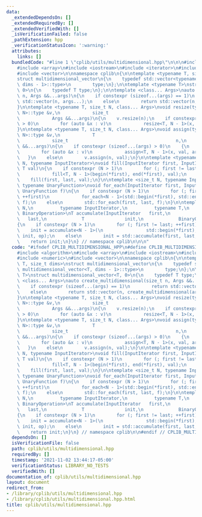 ```yaml
---
data:
  _extendedDependsOn: []
  _extendedRequiredBy: []
  _extendedVerifiedWith: []
  _isVerificationFailed: false
  _pathExtension: hpp
  _verificationStatusIcon: ':warning:'
  attributes:
    links: []
  bundledCode: "#line 1 \"cplib/utils/multidimensional.hpp\"\n\n\n#include <algorithm>\n\
    #include <array>\n#include <iostream>\n#include <iterator>\n#include <numeric>\n\
    #include <vector>\n\nnamespace cplib\n{\n\ntemplate <typename T, size_t dims>\n\
    struct multidimensional_vector\n{\n    typedef std::vector<typename multidimensional_vector<T,\
    \ dims - 1>::type>\n        type;\n};\n\ntemplate <typename T>\nstruct multidimensional_vector<T,\
    \ 0>\n{\n    typedef T type;\n};\n\ntemplate <class... Args>\nauto create_multidimensional(size_t\
    \ n, Args &&...args)\n{\n    if constexpr (sizeof...(args) == 1)\n        return\
    \ std::vector(n, args...);\n    else\n        return std::vector(n, create_multidimensional(args...));\n\
    }\n\ntemplate <typename T, size_t N, class... Args>\nvoid resize(typename multidimensional_vector<T,\
    \ N>::type &v,\n            size_t                                        n,\n\
    \            Args &&...args)\n{\n    v.resize(n);\n    if constexpr (sizeof...(args)\
    \ > 0)\n        for (auto &x : v)\n            resize<T, N - 1>(x, args...);\n\
    }\n\ntemplate <typename T, size_t N, class... Args>\nvoid assign(typename multidimensional_vector<T,\
    \ N>::type &v,\n            T                                             val,\n\
    \            size_t                                        n,\n            Args\
    \ &&...args)\n{\n    if constexpr (sizeof...(args) > 0)\n    {\n        v.resize(n);\n\
    \        for (auto &x : v)\n            assign<T, N - 1>(x, val, args...);\n \
    \   }\n    else\n        v.assign(n, val);\n}\n\ntemplate <typename T, size_t\
    \ N, typename InputIterator>\nvoid fill(InputIterator first, InputIterator last,\
    \ T val)\n{\n    if constexpr (N > 1)\n        for (; first != last; ++first)\n\
    \            fill<T, N - 1>(begin(*first), end(*first), val);\n    else\n    \
    \    fill(first, last, val);\n}\n\ntemplate <size_t N, typename InputIterator,\
    \ typename UnaryFunction>\nvoid for_each(InputIterator first, InputIterator last,\
    \ UnaryFunction f)\n{\n    if constexpr (N > 1)\n        for (; first != last;\
    \ ++first)\n            for_each<N - 1>(std::begin(*first), std::end(*first),\
    \ f);\n    else\n        std::for_each(first, last, f);\n}\n\ntemplate <size_t\
    \ N,\n          typename InputIterator,\n          typename T,\n          typename\
    \ BinaryOperation>\nT accumulate(InputIterator   first,\n             InputIterator\
    \   last,\n             T               init,\n             BinaryOperation op)\n\
    {\n    if constexpr (N > 1)\n        for (; first != last; ++first)\n        \
    \    init = accumulate<N - 1>(\n                std::begin(*first), std::end(*first),\
    \ init, op);\n    else\n        init = std::accumulate(first, last, init, op);\n\
    \    return init;\n}\n} // namespace cplib\n\n\n"
  code: "#ifndef CPLIB_MULTIDIMENSIONAL_HPP\n#define CPLIB_MULTIDIMENSIONAL_HPP\n\
    #include <algorithm>\n#include <array>\n#include <iostream>\n#include <iterator>\n\
    #include <numeric>\n#include <vector>\n\nnamespace cplib\n{\n\ntemplate <typename\
    \ T, size_t dims>\nstruct multidimensional_vector\n{\n    typedef std::vector<typename\
    \ multidimensional_vector<T, dims - 1>::type>\n        type;\n};\n\ntemplate <typename\
    \ T>\nstruct multidimensional_vector<T, 0>\n{\n    typedef T type;\n};\n\ntemplate\
    \ <class... Args>\nauto create_multidimensional(size_t n, Args &&...args)\n{\n\
    \    if constexpr (sizeof...(args) == 1)\n        return std::vector(n, args...);\n\
    \    else\n        return std::vector(n, create_multidimensional(args...));\n\
    }\n\ntemplate <typename T, size_t N, class... Args>\nvoid resize(typename multidimensional_vector<T,\
    \ N>::type &v,\n            size_t                                        n,\n\
    \            Args &&...args)\n{\n    v.resize(n);\n    if constexpr (sizeof...(args)\
    \ > 0)\n        for (auto &x : v)\n            resize<T, N - 1>(x, args...);\n\
    }\n\ntemplate <typename T, size_t N, class... Args>\nvoid assign(typename multidimensional_vector<T,\
    \ N>::type &v,\n            T                                             val,\n\
    \            size_t                                        n,\n            Args\
    \ &&...args)\n{\n    if constexpr (sizeof...(args) > 0)\n    {\n        v.resize(n);\n\
    \        for (auto &x : v)\n            assign<T, N - 1>(x, val, args...);\n \
    \   }\n    else\n        v.assign(n, val);\n}\n\ntemplate <typename T, size_t\
    \ N, typename InputIterator>\nvoid fill(InputIterator first, InputIterator last,\
    \ T val)\n{\n    if constexpr (N > 1)\n        for (; first != last; ++first)\n\
    \            fill<T, N - 1>(begin(*first), end(*first), val);\n    else\n    \
    \    fill(first, last, val);\n}\n\ntemplate <size_t N, typename InputIterator,\
    \ typename UnaryFunction>\nvoid for_each(InputIterator first, InputIterator last,\
    \ UnaryFunction f)\n{\n    if constexpr (N > 1)\n        for (; first != last;\
    \ ++first)\n            for_each<N - 1>(std::begin(*first), std::end(*first),\
    \ f);\n    else\n        std::for_each(first, last, f);\n}\n\ntemplate <size_t\
    \ N,\n          typename InputIterator,\n          typename T,\n          typename\
    \ BinaryOperation>\nT accumulate(InputIterator   first,\n             InputIterator\
    \   last,\n             T               init,\n             BinaryOperation op)\n\
    {\n    if constexpr (N > 1)\n        for (; first != last; ++first)\n        \
    \    init = accumulate<N - 1>(\n                std::begin(*first), std::end(*first),\
    \ init, op);\n    else\n        init = std::accumulate(first, last, init, op);\n\
    \    return init;\n}\n} // namespace cplib\n\n#endif // CPLIB_MULTIDIMENSIONAL_HPP\n"
  dependsOn: []
  isVerificationFile: false
  path: cplib/utils/multidimensional.hpp
  requiredBy: []
  timestamp: '2021-11-02 13:44:17-05:00'
  verificationStatus: LIBRARY_NO_TESTS
  verifiedWith: []
documentation_of: cplib/utils/multidimensional.hpp
layout: document
redirect_from:
- /library/cplib/utils/multidimensional.hpp
- /library/cplib/utils/multidimensional.hpp.html
title: cplib/utils/multidimensional.hpp
---
```

